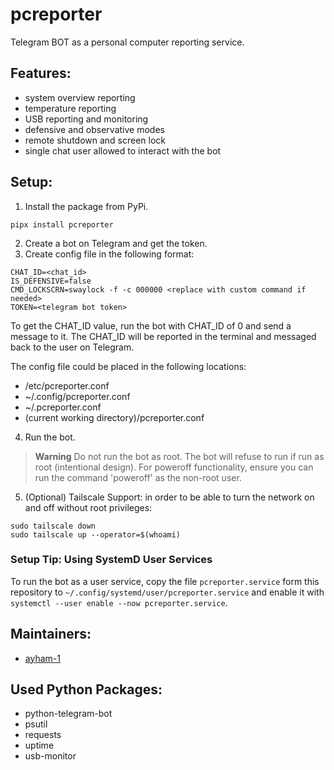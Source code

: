 # pcreporter

Telegram BOT as a personal computer reporting service. 


## Features:

- system overview reporting
- temperature reporting
- USB reporting and monitoring
- defensive and observative modes 
- remote shutdown and screen lock
- single chat user allowed to interact with the bot

## Setup:

1. Install the package from PyPi.
```
pipx install pcreporter
```

2. Create a bot on Telegram and get the token.
3. Create config file in the following format:
```
CHAT_ID=<chat_id>
IS_DEFENSIVE=false
CMD_LOCKSCRN=swaylock -f -c 000000 <replace with custom command if needed>
TOKEN=<telegram bot token>
```
To get the CHAT_ID value, run the bot with CHAT_ID of 0 and send a message to it. The CHAT_ID will be reported in the terminal and messaged back to the user on Telegram.

The config file could be placed in the following locations:
- /etc/pcreporter.conf
- ~/.config/pcreporter.conf
- ~/.pcreporter.conf
- (current working directory)/pcreporter.conf

4. Run the bot.
> **Warning**
> Do not run the bot as root. The bot will refuse to run if run as root (intentional design).
> For poweroff functionality, ensure you can run the command 'poweroff' as the non-root user.

5. (Optional) Tailscale Support: in order to be able to turn the network on and off without root privileges:

```
sudo tailscale down
sudo tailscale up --operator=$(whoami)
```

### Setup Tip: Using SystemD User Services
To run the bot as a user service, copy the file `pcreporter.service` form this repository to `~/.config/systemd/user/pcreporter.service` and enable it with `systemctl --user enable --now pcreporter.service`.


## Maintainers:
- [ayham-1](https://me@ayham.xyz)

## Used Python Packages:
- python-telegram-bot
- psutil
- requests
- uptime
- usb-monitor
